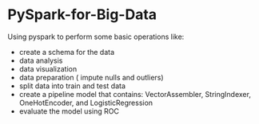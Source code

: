 # PySpark-for-Big-Data

Using pyspark to perform some basic operations like:
- create a schema for the data
- data analysis
- data visualization
- data preparation ( impute nulls and outliers)
- split data into train and test data
- create a pipeline model that contains:
   VectorAssembler, StringIndexer, OneHotEncoder, and LogisticRegression
- evaluate the model using ROC 

